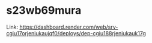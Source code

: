 # s23wb69mura
Link:
https://dashboard.render.com/web/srv-cgiu17orjeniukaujqf0/deploys/dep-cgiu188rjeniukauk17g